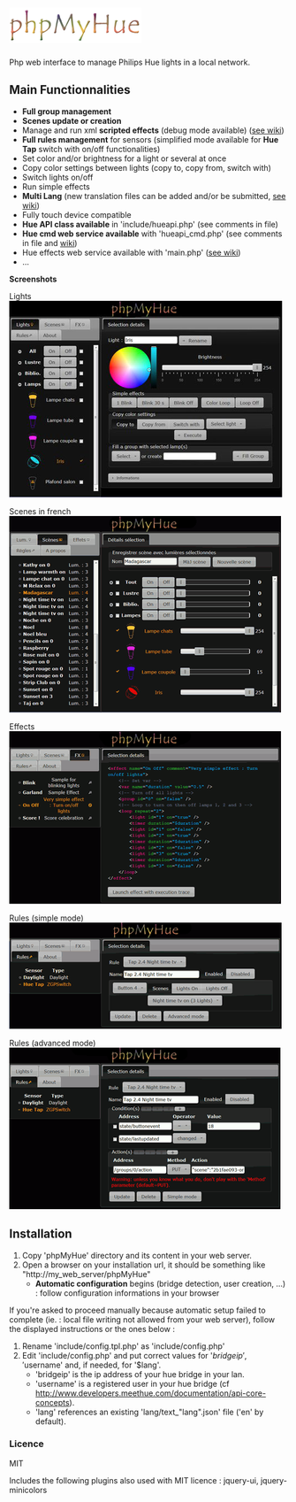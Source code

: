 # ![phpMyHue](https://github.com/FredBardin/phpMyHue/raw/master/img/phpmyhue.png)

Php web interface to manage Philips Hue lights in a local network.

## Main Functionnalities
* **Full group management**
* **Scenes update or creation**
* Manage and run xml **scripted effects** (debug mode available) ([see wiki](https://github.com/FredBardin/phpMyHue/wiki/Effects-scripts)) 
* **Full rules management** for sensors (simplified mode available for **Hue Tap** switch with on/off functionalities)
* Set color and/or brightness for a light or several at once
* Copy color settings between lights (copy to, copy from, switch with)
* Switch lights on/off
* Run simple effects
* **Multi Lang** (new translation files can be added and/or be submitted, [see wiki](https://github.com/FredBardin/phpMyHue/wiki/Multi-lang))
* Fully touch device compatible
* **Hue API class available** in 'include/hueapi.php' (see comments in file)
* **Hue cmd web service available** with 'hueapi_cmd.php' (see comments in file and [wiki](https://github.com/FredBardin/phpMyHue/wiki/Web-services))
* Hue effects web service available with 'main.php' ([see wiki](https://github.com/FredBardin/phpMyHue/wiki/Web-services))
* ...

**Screenshots**

Lights                  
![screenshot](https://github.com/FredBardin/phpMyHue/raw/master/pmh_lights.jpg)

Scenes in french            
![screenshot](https://github.com/FredBardin/phpMyHue/raw/master/pmh_scenes.png)

Effects           
![screenshot](https://github.com/FredBardin/phpMyHue/raw/master/pmh_effects.png)

Rules (simple mode)        
![screenshot](https://github.com/FredBardin/phpMyHue/raw/master/pmh_rules_simple.png)

Rules (advanced mode)       
![screenshot](https://github.com/FredBardin/phpMyHue/raw/master/pmh_rules_advanced.png)

## Installation
1. Copy 'phpMyHue' directory and its content in your web server.
2. Open a browser on your installation url, it should be something like "http://my_web_server/phpMyHue"
	* **Automatic configuration** begins (bridge detection, user creation, ...) : follow configuration informations in your browser

If you're asked to proceed manually because automatic setup failed to complete (ie. : local file writing not allowed from your web server), follow the displayed instructions or the ones below :

1. Rename 'include/config.tpl.php' as 'include/config.php'
2. Edit 'include/config.php' and put correct values for '$bridgeip', '$username' and, if needed, for '$lang'.  
	* 'bridgeip' is the ip address of your hue bridge in your lan.  
	* 'username' is a registered user in your hue bridge (cf http://www.developers.meethue.com/documentation/api-core-concepts).  
	* 'lang' references an existing 'lang/text_"lang".json' file ('en' by default).  

### Licence
MIT

Includes the following plugins also used with MIT licence : jquery-ui, jquery-minicolors

